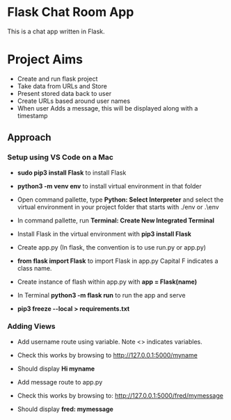 # Flask Chat Room App
This is a chat app written in Flask.

# Project Aims
* Create and run flask project
* Take data from URLs and Store
* Present stored data back to user
* Create URLs based around user names
* When user Adds a message, this will be displayed along with a timestamp

## Approach

### Setup using VS Code on a Mac
* **sudo pip3 install Flask** to install Flask
* **python3 -m venv env** to install virtual environment in that folder
* Open command pallette, type **Python: Select Interpreter** and select the virtual environment in your project folder that starts with ./env or .\env
* In command pallette, run **Terminal: Create New Integrated Terminal**
* Install Flask in the virtual environment with **pip3 install Flask**
* Create app.py (In flask, the convention is to use run.py or app.py)
* **from flask import Flask** to import Flask in app.py Capital F indicates a class name.
* Create instance of flash within app.py with **app = Flask(name)**
* In Terminal **python3 -m flask run** to run the app and serve

* **pip3 freeze --local > requirements.txt** 

### Adding Views
* Add username route using variable. Note <> indicates variables.
* Check this works by browsing to http://127.0.0.1:5000/myname
* Should display **Hi myname**

* Add message route to app.py
* Check this works by browsing to: http://127.0.0.1:5000/fred/mymessage
* Should display **fred: mymessage**